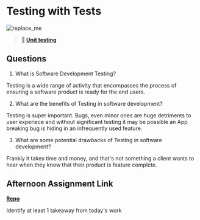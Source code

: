 # Testing with Tests

![replace_me](https://codeworks.blob.core.windows.net/public/assets/img/illustrations/placeholder.svg)

> **📖 [Unit testing](https://codeworksacademy.com/fs-student-guide/resources/wk8-9/03-Unit-Testing)**

## Questions

1. What is Software Development Testing?

Testing is a wide range of activity that encompasses the process of ensuring a software product is ready for the end users. 

2. What are the benefits of Testing in software development?

Testing is super important. Bugs, even minor ones are huge detriments to user experiece and without significant testing it may be possible an App breaking bug is hiding in an infrequently used feature. 

3. What are some potential drawbacks of Testing in software development?

Frankly it takes time and money, and that's not something a client wants to hear when they know that their product is feature complete. 

## Afternoon Assignment Link

**[Repo](https://github.com/JakeCarp/<ASSIGNMENT_REPO>)**

Identify at least 1 takeaway from today's work
